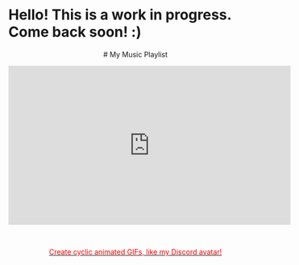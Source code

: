 # Hello! This is a work in progress. Come back soon! :)
<center> # My Music Playlist
<p align="center">
<iframe width="560" height="315" src="https://www.youtube.com/embed/videoseries?controls=0&amp;list=PL0nhJtIZKgObKyKn9gUF44wEQVqG3eEhT" title="YouTube video player" frameborder="0" allow="accelerometer; autoplay; clipboard-write; encrypted-media; gyroscope; picture-in-picture" allowfullscreen></iframe>
</p>
<br>
<center> <a href="http://gif-in-gif.com/"><p style="color:red"<p style="border-width:3px; border-style:solid; border-color:#FF0000; padding: 1em;">Create cyclic animated GIFs, like my Discord avatar!</p></a>
